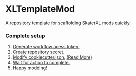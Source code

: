 # XLTemplateMod
A repository template for scaffolding SkaterXL mods quickly.

### Complete setup
1. [Generate workflow acess token.](https://github.com/MCBTay/XLTemplateMod/wiki/Generate-Workflow-Access-Token)
1. [Create repository secret.](https://github.com/MCBTay/XLTemplateMod/wiki/Create-Repository-Secret)
1. [Modify cookiecutter.json.](../../edit/main/cookiecutter.json) [(Read More)](https://github.com/MCBTay/XLTemplateMod/wiki/Modifying-cookiecutter.json)
1. [Wait for action to complete.]()
1. Happy modding!
